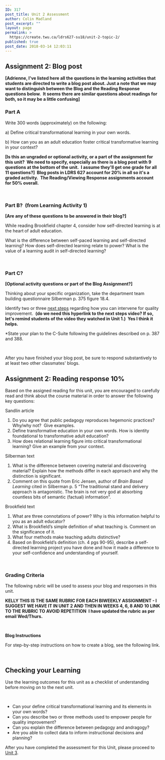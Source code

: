 ```yaml
---
ID: 317
post_title: Unit 2 Assessment
author: Colin Madland
post_excerpt: ""
layout: page
permalink: >
  https://create.twu.ca/ldrs627-su18/unit-2-topic-2/
published: true
post_date: 2018-03-14 12:03:11
---
```

<h2>Assignment 2: Blog post</h2>

<strong>[Adrienne, I've listed here all the questions in the learning activities that students are directed to write a blog post about. Just a note that we may want to distinguish between the Blog and the Reading Response questions below.  It seems there are similar questions about readings for both, so it may be a little confusing]</strong>

<h3>Part A</h3>

Write 300 words (approximately) on the following:

a) Define critical transformational learning in your own words.

b) How can you as an adult education foster critical transformative learning in your context?

<strong>[Is this an ungraded or optional activity, or a part of the assignment for this unit?  We need to specify, especially as there is a blog post with 9 questions at the bottom of the unit.  I assume they'll get one grade for all 11 questions?]  Blog posts in LDRS 627 account for 20% in all so it's a graded activity.  The Reading/Viewing Response assignments account for 50% overall.</strong>

&nbsp;

<h3><strong>Part B?  (from </strong>Learning Activity 1)</h3>

<strong>[Are any of these questions to be answered in their blog?]</strong>

While reading Brookfield chapter 4, consider how self-directed learning is at the heart<strong> </strong>of adult education.

What is the difference between self-paced learning and self-directed learning?
How does self-directed learning relate to power?
What is the value of a learning audit in self-directed learning?

&nbsp;

<h3>Part C?</h3>

<strong>[Optional activity questions or part of the Blog Assignment?]</strong>

<span style="font-weight: 400">Thinking about your specific organization, take the department team building questionnaire Silberman p. 375 figure 18.4. </span>

<span style="font-weight: 400">Identify two or three </span><a href="https://learn.twu.ca/mod/url/view.php?id=36727"><span style="font-weight: 400">next steps</span></a><span style="font-weight: 400"> regarding how you can intervene for quality improvement.  <strong>(do we need this hyperlink to the next steps video? If so, let's remind students of the video they watched in Unit 1.)  Yes I think it helps.</strong></span>

<span style="font-weight: 400">*State your plan to the C-Suite following the guidelines described on p. 387 and 388.</span>

&nbsp;

After you have finished your blog post, be sure to respond substantively to at least two other classmates' blogs.

<h2>Assignment 2: Reading response 10%</h2>

Based on the assigned reading for this unit, you are encouraged to carefully read and think about the course material in order to answer the following key questions:

Sandlin article

<ol>
    <li>Do you agree that public pedagogy reproduces hegemonic practices?  Why/why not?  Give examples.</li>
    <li>Define transformative education in your own words. How is identity foundational to transformative adult education?</li>
    <li>How does relational learning figure into critical transformational learning? Give an example from your context.</li>
</ol>

Silberman text

<ol>
    <li>What is the difference between covering material and discovering material? Explain how the methods differ in each approach and why the distinction is significant.</li>
    <li>Comment on this quote from Eric Jensen, author of <em>Brain Based Learning</em> cited in Silberman p. 5 “The traditional stand and delivery approach is antagonistic. The brain is not very god at absorbing countless bits of semantic (factual) information”.</li>
</ol>

Brookfield text

<ol>
    <li>What are three connotations of power? Why is this information helpful to you as an adult educator?</li>
    <li>What is Brookfield’s simple definition of what teaching is. Comment on the significance of it.</li>
    <li>What four methods make teaching adults distinctive?</li>
    <li>Based on Brookfield’s definition (ch. 4 pgs 90-95), describe a self-directed learning project you have done and how it made a difference to your self-confidence and understanding of yourself.</li>
</ol>

&nbsp;

<h3>Grading Criteria</h3>

The following rubric will be used to assess your blog and responses in this unit.

<strong>KELLY THIS IS THE SAME RUBRIC FOR EACH BIWEEKLY ASSIGNMENT - I SUGGEST WE HAVE IT IN UNIT 2 AND THEN IN WEEKS 4, 6, 8 AND 10 LINK TO THE RUBRIC TO AVOID REPETITION  I have updated the rubric as per email Wed/Thurs.</strong>

<strong> </strong>

<strong>Blog Instructions</strong>

For step-by-step instructions on how to create a blog, see the following link.

&nbsp;

<h2>Checking your Learning</h2>

Use the learning outcomes for this unit as a checklist of understanding before moving on to the next unit.

&nbsp;

<ul>
    <li>Can your define critical transformational learning and its elements in your own words?</li>
    <li>Can you describe two or three methods used to empower people for quality improvement?</li>
    <li>Can you explain the difference between pedagogy and andragogy?</li>
    <li>Are you able to collect data to inform instructional decisions and planning?</li>
</ul>

After you have completed the assessment for this Unit, please proceed to <a href="https://create.twu.ca/ldrs627-su18/unit-3/">Unit 3</a>.